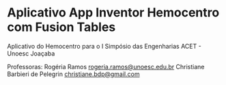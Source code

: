 # Aplicativo App Inventor Hemocentro com Fusion Tables
Aplicativo do Hemocentro para o I Simpósio das Engenharias ACET - Unoesc Joaçaba

Professoras: 
Rogéria Ramos rogeria.ramos@unoesc.edu.br
Christiane Barbieri de Pelegrin christiane.bdp@gmail.com
